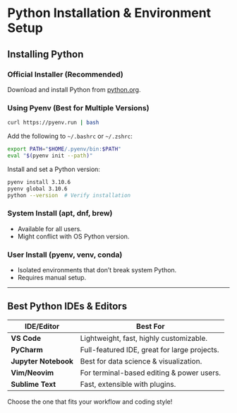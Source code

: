 # Python Installation & Environment Setup

## Installing Python

### **Official Installer** (Recommended)

Download and install Python from [python.org](https://www.python.org/).

### **Using Pyenv** (Best for Multiple Versions)

```bash
curl https://pyenv.run | bash
```

Add the following to `~/.bashrc` or `~/.zshrc`:

```bash
export PATH="$HOME/.pyenv/bin:$PATH"
eval "$(pyenv init --path)"
```

Install and set a Python version:

```bash
pyenv install 3.10.6
pyenv global 3.10.6
python --version  # Verify installation
```

### **System Install (apt, dnf, brew)**

- Available for all users.
- Might conflict with OS Python version.

### **User Install (pyenv, venv, conda)**

- Isolated environments that don’t break system Python.
- Requires manual setup.

---

## Best Python IDEs & Editors

| IDE/Editor           | Best For                                     |
| -------------------- | -------------------------------------------- |
| **VS Code**          | Lightweight, fast, highly customizable.      |
| **PyCharm**          | Full-featured IDE, great for large projects. |
| **Jupyter Notebook** | Best for data science & visualization.       |
| **Vim/Neovim**       | For terminal-based editing & power users.    |
| **Sublime Text**     | Fast, extensible with plugins.               |

Choose the one that fits your workflow and coding style!

